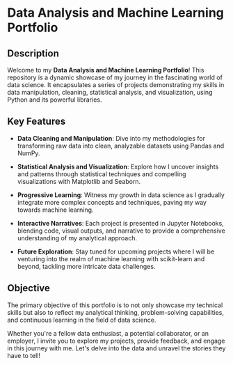 # Data Analysis and Machine Learning Portfolio

## Description

Welcome to my **Data Analysis and Machine Learning Portfolio**! This repository is a dynamic showcase of my journey in the fascinating world of data science. It encapsulates a series of projects demonstrating my skills in data manipulation, cleaning, statistical analysis, and visualization, using Python and its powerful libraries.

## Key Features

- **Data Cleaning and Manipulation**: Dive into my methodologies for transforming raw data into clean, analyzable datasets using Pandas and NumPy.
  
- **Statistical Analysis and Visualization**: Explore how I uncover insights and patterns through statistical techniques and compelling visualizations with Matplotlib and Seaborn.

- **Progressive Learning**: Witness my growth in data science as I gradually integrate more complex concepts and techniques, paving my way towards machine learning.

- **Interactive Narratives**: Each project is presented in Jupyter Notebooks, blending code, visual outputs, and narrative to provide a comprehensive understanding of my analytical approach.

- **Future Exploration**: Stay tuned for upcoming projects where I will be venturing into the realm of machine learning with scikit-learn and beyond, tackling more intricate data challenges.

## Objective

The primary objective of this portfolio is to not only showcase my technical skills but also to reflect my analytical thinking, problem-solving capabilities, and continuous learning in the field of data science.

Whether you're a fellow data enthusiast, a potential collaborator, or an employer, I invite you to explore my projects, provide feedback, and engage in this journey with me. Let's delve into the data and unravel the stories they have to tell!
